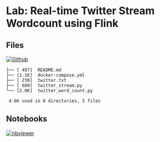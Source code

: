 # Lab: Real-time Twitter Stream Wordcount using Flink

## Files

[![Github](https://img.shields.io/badge/GitHub-100000?style=for-the-badge&logo=github&logoColor=white)](https://github.com/sparsh-ai/recohut/tree/main/docs/03-processing/lab-flink-twitter-stream-processing)

```
├── [ 497]  README.md
├── [1.1K]  docker-compose.yml
├── [ 230]  twitter.txt
├── [ 680]  twitter_stream.py
└── [2.0K]  twitter_word_count.py

 4.6K used in 0 directories, 5 files
```

## Notebooks

[![nbviewer](https://img.shields.io/badge/jupyter-notebook-informational?logo=jupyter)](https://nbviewer.org/github/sparsh-ai/recohut/blob/main/docs/03-processing/lab-flink-twitter-stream-processing)
